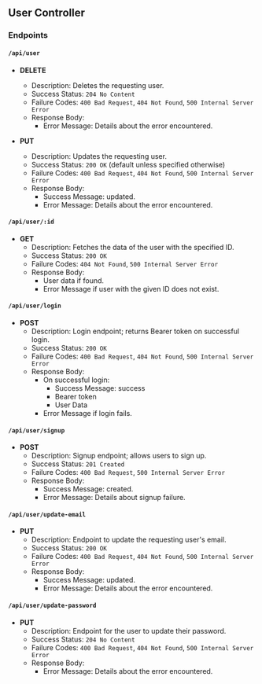 ## User Controller

### Endpoints

#### `/api/user`

- **DELETE**

  - Description: Deletes the requesting user.
  - Success Status: `204 No Content`
  - Failure Codes: `400 Bad Request`, `404 Not Found`, `500 Internal Server Error`
  - Response Body:
    - Error Message: Details about the error encountered.

- **PUT**
  - Description: Updates the requesting user.
  - Success Status: `200 OK` (default unless specified otherwise)
  - Failure Codes: `400 Bad Request`, `404 Not Found`, `500 Internal Server Error`
  - Response Body:
    - Success Message: updated.
    - Error Message: Details about the error encountered.

#### `/api/user/:id`

- **GET**
  - Description: Fetches the data of the user with the specified ID.
  - Success Status: `200 OK`
  - Failure Codes: `404 Not Found`, `500 Internal Server Error`
  - Response Body:
    - User data if found.
    - Error Message if user with the given ID does not exist.

#### `/api/user/login`

- **POST**
  - Description: Login endpoint; returns Bearer token on successful login.
  - Success Status: `200 OK`
  - Failure Codes: `400 Bad Request`, `404 Not Found`, `500 Internal Server Error`
  - Response Body:
    - On successful login:
      - Success Message: success
      - Bearer token
      - User Data
    - Error Message if login fails.

#### `/api/user/signup`

- **POST**
  - Description: Signup endpoint; allows users to sign up.
  - Success Status: `201 Created`
  - Failure Codes: `400 Bad Request`, `500 Internal Server Error`
  - Response Body:
    - Success Message: created.
    - Error Message: Details about signup failure.

#### `/api/user/update-email`

- **PUT**
  - Description: Endpoint to update the requesting user's email.
  - Success Status: `200 OK`
  - Failure Codes: `400 Bad Request`, `404 Not Found`, `500 Internal Server Error`
  - Response Body:
    - Success Message: updated.
    - Error Message: Details about the error encountered.

#### `/api/user/update-password`

- **PUT**
  - Description: Endpoint for the user to update their password.
  - Success Status: `204 No Content`
  - Failure Codes: `400 Bad Request`, `404 Not Found`, `500 Internal Server Error`
  - Response Body:
    - Error Message: Details about the error encountered.
